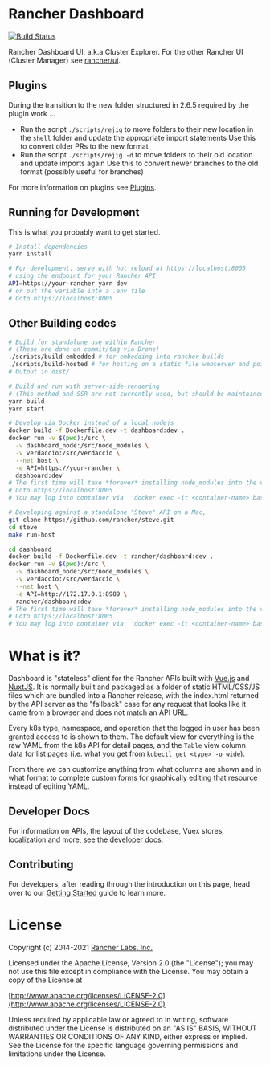 # Rancher Dashboard
[![Build Status](http://drone-publish.rancher.io/api/badges/rancher/dashboard/status.svg)](http://drone-publish.rancher.io/rancher/dashboard)

Rancher Dashboard UI, a.k.a Cluster Explorer.
For the other Rancher UI (Cluster Manager) see [rancher/ui](https://github.com/rancher/ui).

## Plugins
During the transition to the new folder structured in 2.6.5 required by the plugin work ...
- Run the script `./scripts/rejig` to move folders to their new location in the `shell` folder and update the appropriate import statements
  Use this to convert older PRs to the new format
- Run the script `./scripts/rejig -d` to move folders to their old location and update imports again
  Use this to convert newer branches to the old format (possibly useful for branches)

For more information on plugins see [Plugins](./docusaurus/docs/guide/plugins.md).

## Running for Development
This is what you probably want to get started.
```bash
# Install dependencies
yarn install

# For development, serve with hot reload at https://localhost:8005
# using the endpoint for your Rancher API
API=https://your-rancher yarn dev
# or put the variable into a .env file
# Goto https://localhost:8005
```


## Other Building codes
```bash
# Build for standalone use within Rancher
# (These are done on commit/tag via Drone)
./scripts/build-embedded # for embedding into rancher builds
./scripts/build-hosted # for hosting on a static file webserver and pointing Rancher's ui-dashboard-index at it
# Output in dist/

# Build and run with server-side-rendering
# (This method and SSR are not currently used, but should be maintained for future)
yarn build
yarn start

# Develop via Docker instead of a local nodejs
docker build -f Dockerfile.dev -t dashboard:dev .
docker run -v $(pwd):/src \
  -v dashboard_node:/src/node_modules \
  -v verdaccio:/src/verdaccio \
  --net host \
  -e API=https://your-rancher \
  dashboard:dev
# The first time will take *forever* installing node_modules into the volume; it will be faster next time.
# Goto https://localhost:8005
# You may log into container via  'docker exec -it <container-name> bash' in another console terminal, to run cmd like verdaccio.

# Developing against a standalone "Steve" API on a Mac,
git clone https://github.com/rancher/steve.git
cd steve
make run-host

cd dashboard
docker build -f Dockerfile.dev -t rancher/dashboard:dev .
docker run -v $(pwd):/src \
  -v dashboard_node:/src/node_modules \
  -v verdaccio:/src/verdaccio \
  --net host \
  -e API=http://172.17.0.1:8989 \
  rancher/dashboard:dev
# The first time will take *forever* installing node_modules into the volume; it will be faster next time.
# Goto https://localhost:8005
# You may log into container via  'docker exec -it <container-name> bash' in another console terminal, to run cmd like verdaccio.

```

# What is it?

Dashboard is "stateless" client for the Rancher APIs built with [Vue.js](https://vuejs.org/) and [NuxtJS](https://nuxtjs.org/).  It is normally built and packaged as a folder of static HTML/CSS/JS files which are bundled into a Rancher release, with the index.html returned by the API server as the "fallback" case for any request that looks like it came from a browser and does not match an API URL.

Every k8s type, namespace, and operation that the logged in user has been granted access to is shown to them.  The default view for everything is the raw YAML from the k8s API for detail pages, and the `Table` view column data for list pages (i.e. what you get from `kubectl get <type> -o wide`).

From there we can customize anything from what columns are shown and in what format to complete custom forms for graphically editing that resource instead of editing YAML.

## Developer Docs

For information on APIs, the layout of the codebase, Vuex stores, localization and more, see the [developer docs.](./docs/developer)

## Contributing

For developers, after reading through the introduction on this page, head over to our [Getting Started](./docs/developer/getting-started) guide to learn more.

License
=======
Copyright (c) 2014-2021 [Rancher Labs, Inc.](http://rancher.com)

Licensed under the Apache License, Version 2.0 (the "License");
you may not use this file except in compliance with the License.
You may obtain a copy of the License at

[http://www.apache.org/licenses/LICENSE-2.0](http://www.apache.org/licenses/LICENSE-2.0)

Unless required by applicable law or agreed to in writing, software
distributed under the License is distributed on an "AS IS" BASIS,
WITHOUT WARRANTIES OR CONDITIONS OF ANY KIND, either express or implied.
See the License for the specific language governing permissions and
limitations under the License.
